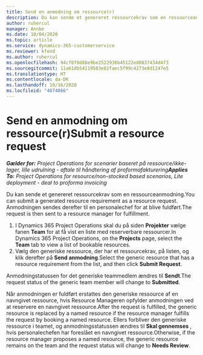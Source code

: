 ```yaml
---
title: Send en anmodning om ressource(r)
description: Du kan sende et genereret ressourcekrav som en ressourceanmodning. Anmodningen sendes derefter til en personalechef for at blive fuldført.
author: ruhercul
manager: Annbe
ms.date: 10/04/2020
ms.topic: article
ms.service: dynamics-365-customerservice
ms.reviewer: kfend
ms.author: ruhercul
ms.openlocfilehash: 94cf0f0d88e9be2522936b45122ed0037434d4f3
ms.sourcegitcommit: 11a61db54119503e82faec5f99c4273e8d1247e5
ms.translationtype: HT
ms.contentlocale: da-DK
ms.lasthandoff: 10/16/2020
ms.locfileid: "4074066"
---
```

# <a name="submit-a-resource-request"></a><span data-ttu-id="63431-104">Send en anmodning om ressource(r)</span><span class="sxs-lookup"><span data-stu-id="63431-104">Submit a resource request</span></span>

<span data-ttu-id="63431-105">_**Gælder for:** Project Operations for scenarier baseret på ressource/ikke-lager, lille udrulning - aftale til håndtering af proformafakturering_</span><span class="sxs-lookup"><span data-stu-id="63431-105">_**Applies To:** Project Operations for resource/non-stocked based scenarios, Lite deployment - deal to proforma invoicing_</span></span>

<span data-ttu-id="63431-106">Du kan sende et genereret ressourcekrav som en ressourceanmodning.</span><span class="sxs-lookup"><span data-stu-id="63431-106">You can submit a generated resource requirement as a resource request.</span></span> <span data-ttu-id="63431-107">Anmodningen sendes derefter til en personalechef for at blive fuldført.</span><span class="sxs-lookup"><span data-stu-id="63431-107">The request is then sent to a resource manager for fulfillment.</span></span>

1. <span data-ttu-id="63431-108">I Dynamics 365 Project Operations skal du på siden **Projekter** vælge fanen **Team** for at få vist en liste med reserverbare ressourcer.</span><span class="sxs-lookup"><span data-stu-id="63431-108">In Dynamics 365 Project Operations, on the **Projects** page, select the **Team** tab to view a list of bookable resources.</span></span> 
2. <span data-ttu-id="63431-109">Vælg den generiske ressource, der har et ressourcekrav, på listen, og klik derefter på **Send anmodning**.</span><span class="sxs-lookup"><span data-stu-id="63431-109">Select the generic resource that has a resource requirement from the list, and then click **Submit Request**.</span></span>

<span data-ttu-id="63431-110">Anmodningstatussen for det generiske teammedlem ændres til **Sendt**.</span><span class="sxs-lookup"><span data-stu-id="63431-110">The request status of the generic team member will change to **Submitted**.</span></span>

<span data-ttu-id="63431-111">Når anmodningen er fuldført erstattes den generiske ressource af en navngivet ressource, hvis Resource Manageren opfylder anmodningen ved at reservere en navngivet ressource.</span><span class="sxs-lookup"><span data-stu-id="63431-111">After the request is fulfilled, the generic resource is replaced by a named resource if the resource manager fulfills the request by booking a named resource.</span></span> <span data-ttu-id="63431-112">Ellers forbliver den generiske ressource i teamet, og anmodningsstatussen ændres til **Skal gennemses** , hvis personalechefen har foreslået en navngivet ressource.</span><span class="sxs-lookup"><span data-stu-id="63431-112">Otherwise, if the resource manager proposes a named resource, the generic resource remains on the team and the request status will change to **Needs Review**.</span></span>
